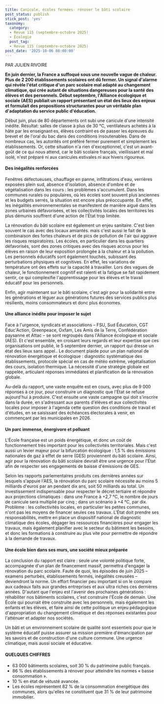 ```yaml
---
title: Canicule, écoles fermées- rénover le bâti scolaire
post_status: publish
stick_post: 'yes'
taxonomy:
  category:
  - Revue 115 (septembre-octobre 2025)
  - Écologie
  post_tag:
  - Revue 115 (septembre-octobre 2025)
post_date: '2025-10-06 08:00:00'
---
```


PAR JULIEN RIVOIRE

**En juin dernier, la France a suffoqué sous une nouvelle vague de chaleur. Plus de 2 200 établissements scolaires ont dû fermer. Un signal d'alarme qui révèle l'état critique d'un parc scolaire mal adapté au changement climatique, qui crée autant de situations dangereuses pour la santé des élèves et des personnels. Début septembre, l'Alliance écologique et sociale (AES) publiait un rapport présentant un état des lieux des enjeux et formulait des propositions structurantes pour un véritable plan d'adaptation du service public d'éducation.**

Début juin, plus de 80 départements ont subi une canicule d'une intensité inédite. Résultat: salles de classe à plus de 30 °C, ventilateurs achetés à la hâte par les enseignant·es, élèves contraint·es de passer les épreuves du brevet et de l'oral du bac dans des conditions insoutenables. Dans de nombreux cas, les autorités ont préféré fermer purement et simplement les établissements. Or, cette situation n'a rien d'exceptionnel, c'est un avant-goût de ce qui nous attend, car le bâti scolaire français, vieillissant et mal isolé, n'est préparé ni aux canicules estivales ni aux hivers rigoureux.

#### Des inégalités renforcées

Fenêtres défectueuses, chauffage en panne, infiltrations d'eau, verrières exposées plein sud, absence d'isolation, absence d'ombre et de végétalisation dans les cours : les problèmes s'accumulent. Dans les communes rurales ou populaires, où les écoles sont souvent plus anciennes et les budgets serrés, la situation est encore plus préoccupante. En effet, les inégalités environnementales se manifestent de manière aiguë dans les zones urbaines défavorisées, et les collectivités locales des territoires les plus démunis souffrent d'une action de l'État trop limitée.

La rénovation du bâti scolaire est également un enjeu sanitaire. C'est bien souvent le cas avec des locaux amiantés. mais c'est aussi le fait de la combinaison des fortes chaleurs et de pics de pollution de l'air qui aggrave les risques respiratoires. Les écoles, en particulier dans les quartiers défavorisés, sont des zones critiques avec des risques accrus pour les élèves en raison de leur exposition prolongée à la chaleur et à la pollution. Les personnels éducatifs sont également touchés, subissant des perturbations physiques et cognitives. En effet, les variations de température ont des effets sur la capacité à travailler. Lors des vagues de chaleur, le fonctionnement cognitif est ralenti et la fatigue se fait rapidement sentir, ce qui complexifie l'apprentissage pour les élèves et le travail éducatif pour les personnels.

Enfin, agir maintenant sur le bâti scolaire, c'est agir pour la solidarité entre les générations et léguer aux générations futures des services publics plus résilients, moins consommateurs et donc plus économes.

#### Une alliance inédite pour imposer le sujet

Face à l'urgence, syndicats et associations – FSU, Sud Éducation, CGT Éduc'Action, Greenpeace, Oxfam, Les Amis de la Terre, Confédération paysanne et Attac – se sont regroupés dans l'Alliance écologique et sociale (AES). Et c'est ensemble, en croisant leurs regards et leur expertise que ces organisations ont publié, le 5 septembre dernier, un rapport qui dresse un état des lieux sans appel.. Le document plaide pour un plan national de rénovation énergétique et écologique : diagnostic systématique des établissements, protocole spécial en cas de météo extrême, végétalisation des cours, isolation thermique. La nécessité d'une stratégie globale est rappelée, articulant réponses immédiates et planification de la rénovation globale.

Au-delà du rapport, une vaste enquête est en cours, avec plus de 9 000 réponses à ce jour, pour construire un diagnostic que l'État se refuse aujourd'hui à produire. C'est ensuite une vaste campagne qui doit s'inscrire dans la durée, en s'adressant aux parents d'élèves et aux collectivités locales pour imposer à l'agenda cette question des conditions de travail et d'études, en se saisissant des échéances électorales à venir, en commençant par les municipales en 2026.

#### Un parc immense, énergivore et polluant

L'École française est un poids énergétique, et donc un coût de fonctionnement très important pour les collectivités territoriales. Mais c'est aussi un levier majeur pour la bifurcation écologique : 1,5 % des émissions nationales de gaz à effet de serre (GES) proviennent du bâti scolaire. Ainsi, agir pour la rénovation du bâti scolaire devrait être une urgence pour l'État afin de respecter ses engagements de baisse d'émissions de GES.

Selon les rapports parlementaires produits ces dernières années sur lesquels s'appuie l'AES, la rénovation du parc scolaire nécessite au moins 5 milliards d'euros par an pendant dix ans, soit 50 milliards au total. Un investissement indispensable pour respecter le décret tertiaire et répondre aux projections climatiques : dans une France à +2,7 °C, le nombre de jours de canicule sera multiplié par cinq ; dans un scénario à +4 °C, par dix. Problème : les collectivités locales, en particulier les petites communes, n'ont pas les moyens de financer seules ces travaux. L'État doit prendre ses responsabilités, mettre en place un dispositif national de diagnostic climatique des écoles, dégager les ressources financières pour engager les travaux, mais également planifier avec le secteur du bâtiment les besoins, et donc les formations à construire au plus vite pour permettre de répondre à la demande de travaux.

#### Une école bien dans ses murs, une société mieux préparée

La conclusion du rapport est claire : seule une volonté politique forte, accompagnée d'un plan de financement massif, permettra d'engager la rénovation du parc scolaire. Faute de quoi, les épisodes de juin 2025 – examens perturbés, établissements fermés, inégalités creusées – deviendront la norme. Un effort financier peu important si on le compare aux cadeaux faits aux grandes entreprises et aux ultra riches ces dernières années. D'autant que l'enjeu est l'avenir des prochaines générations : réhabiliter nos bâtiments scolaires, c'est construire l'École de demain. Une École qui pourrait être construite avec les personnels, mais également les enfants et les élèves, et faire ainsi de cette politique un enjeu pédagogique d'appropriation du changement climatique et des réponses existantes pour l'atténuer et adapter nos sociétés.

Un bâti et un environnement scolaire de qualité sont essentiels pour que le système éducatif puisse assurer sa mission première d'émancipation par les savoirs et de construction d'une culture commune. Une urgence climatique, mais aussi sociale et éducative.

#### QUELQUES CHIFFRES

- 63 000 bâtiments scolaires, soit 30 % du patrimoine public français.
- 86 % des établissements à rénover pour atteindre les normes « basse consommation ».
- 10 % en état de vétusté avancée.
- Les écoles représentent 82 % de la consommation énergétique des communes, alors qu'elles ne constituent que 31 % de leur patrimoine immobilier.
